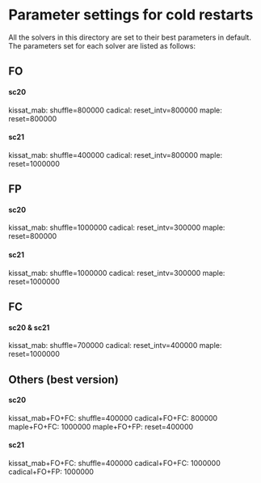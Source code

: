 # Parameter settings for cold restarts

All the solvers in this directory are set to their best parameters in default.
The parameters set for each solver are listed as follows:

## FO
#### sc20
kissat_mab: shuffle=800000
cadical: reset_intv=800000
maple: reset=800000
#### sc21
kissat_mab: shuffle=400000
cadical: reset_intv=800000
maple: reset=1000000


## FP
#### sc20
kissat_mab: shuffle=1000000
cadical: reset_intv=300000
maple: reset=800000
#### sc21
kissat_mab: shuffle=1000000
cadical: reset_intv=300000
maple: reset=1000000

## FC
#### sc20 & sc21
kissat_mab: shuffle=700000
cadical: reset_intv=400000
maple: reset=1000000

## Others (best version)
#### sc20
kissat_mab+FO+FC: shuffle=400000
cadical+FO+FC: 800000
maple+FO+FC: 1000000
maple+FO+FP: reset=400000
#### sc21
kissat_mab+FO+FC: shuffle=400000
cadical+FO+FC: 1000000
cadical+FO+FP: 1000000